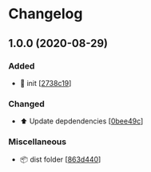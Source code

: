# Changelog

<a name="1.0.0"></a>
## 1.0.0 (2020-08-29)

### Added

- 🎉 init [[2738c19](https://github.com/amoutonbrady/parcel2-solid-ts-starter/commit/2738c19dc9ea88ff1edf3c256bedde4606974d15)]

### Changed

- ⬆️ Update depdendencies [[0bee49c](https://github.com/amoutonbrady/parcel2-solid-ts-starter/commit/0bee49c072dd6f52e3eb11684d47f7547fa03f2d)]

### Miscellaneous

- 📦 dist folder [[863d440](https://github.com/amoutonbrady/parcel2-solid-ts-starter/commit/863d4401dcbe492e7e50b71e015c9061dc4fade3)]


